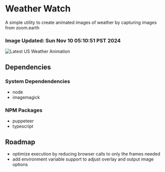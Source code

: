 # Weather Watch

A simple utility to create animated images of weather by capturing images from zoom.earth

### Image Updated: Sun Nov 10 05:10:51 PST 2024

![Latest US Weather Animation](animations/2024-11-10.webp)

## Dependencies
### System Dependendencies
* node
* imagemagick
### NPM Packages
* puppeteer
* typescript

## Roadmap
* optimize execution by reducing browser calls to only the frames needed
* add environment variable support to adjust overlay and output image options
